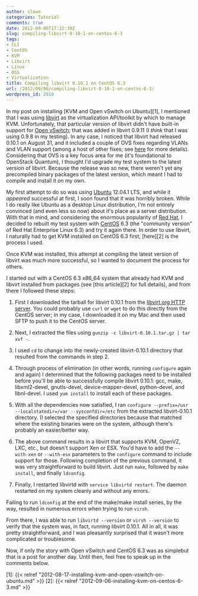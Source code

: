 ```yaml
---
author: slowe
categories: Tutorial
comments: true
date: 2012-09-06T17:22:30Z
slug: compiling-libvirt-0-10-1-on-centos-6-3
tags:
- CLI
- CentOS
- KVM
- Libvirt
- Linux
- OSS
- Virtualization
title: Compiling libvirt 0.10.1 on CentOS 6.3
url: /2012/09/06/compiling-libvirt-0-10-1-on-centos-6-3/
wordpress_id: 2810
---
```


In my post on installing [KVM and Open vSwitch on Ubuntu][1], I mentioned that I was using [libvirt](http://libvirt.org/index.html) as the virtualization API/toolkit by which to manage KVM. Unfortunately, that particular version of libvirt didn't have built-in support for [Open vSwitch](http://openvswitch.org/); that was added in libvirt 0.9.11 (I _think_ that I was using 0.9.8 in my testing). In any case, I noticed that libvirt had released 0.10.1 on August 31, and it included a couple of OVS fixes regarding VLANs and VLAN support (among a host of other fixes; see [here](http://libvirt.org/news.html) for more details). Considering that OVS is a key focus area for me (it's foundational to OpenStack Quantum), I thought I'd upgrade my test system to the latest version of libvirt. Because the release was so new, there weren't yet any precompiled binary packages of the latest version, which meant I had to compile and install it on my own.

My first attempt to do so was using [Ubuntu](http://www.ubuntu.com/) 12.04.1 LTS, and while it _appeared_ successful at first, I soon found that it was horribly broken. While I do really like Ubuntu as a desktop Linux distribution, I'm not entirely convinced (and even less so now) about it's place as a server distribution. With that in mind, and considering the enormous popularity of [Red Hat](http://www.redhat.com/), I decided to rebuilt my test system with [CentOS](http://www.centos.org/) 6.3 (the "community version" of Red Hat Enterprise Linux 6.3) and try it again there. In order to use libvirt, I naturally had to get KVM installed on CentOS 6.3 first; [here][2] is the process I used.

Once KVM was installed, this attempt at compiling the latest version of libvirt was much more successful, so I wanted to document the process for others.

I started out with a CentOS 6.3 x86_64 system that already had KVM and libvirt installed from packages (see [this article][2] for full details), and from there I followed these steps:

1. First I downloaded the tarball for libvirt 0.10.1 from the [libvirt.org HTTP server](http://libvirt.org/sources/). You could probably use `curl` or `wget` to do this directly from the CentOS server; in my case, I downloaded it on my Mac and then used SFTP to push it to the CentOS server.

2. Next, I extracted the files using `gunzip -c libvirt-0.10.1.tar.gz | tar xvf -`.

3. I used `cd` to change into the newly-created libvirt-0.10.1 directory that resulted from the commands in step 2.

4. Through process of elimination (in other words, running `configure` again and again) I determined that the following packages need to be installed before you'll be able to successfully compile libvirt 0.10.1: gcc, make, libxml2-devel, gnutls-devel, device-mapper-devel, python-devel, and libnl-devel. I used `yum install` to install each of these packages.

5. With all the dependencies now satisfied, I ran `configure --prefix=/usr --localstatedir=/var --sysconfdir=/etc` from the extracted libvirt-0.10.1 directory. (I selected the specified directories because that matched where the existing binaries were on the system, although there's probably an easier/better way.

6. The above command results in a libvirt that supports KVM, OpenVZ, LXC, etc., but doesn't support Xen or ESX. You'd have to add the `--with-xen` or `--with-esx` parameters to the `configure` command to include support for those. Following completion of the previous command, it was very straightforward to build libvirt. Just run `make`, followed by `make install`, and finally `ldconfig`.

7. Finally, I restarted libvirtd with `service libvirtd restart`. The daemon restarted on my system cleanly and without any errors.

Failing to run `ldconfig` at the end of the make/make install series, by the way, resulted in numerous errors when trying to run `virsh`.

From there, I was able to run `libvirtd --version` or `virsh --version` to verify that the system was, in fact, running libvirt 0.10.1. All in all, it was pretty straightforward, and I was pleasantly surprised that it wasn't more complicated or troublesome.

Now, if only the story with Open vSwitch and CentOS 6.3 was as simplebut that is a post for another day. Until then, feel free to speak up in the comments below.

[1]: {{< relref "2012-08-17-installing-kvm-and-open-vswitch-on-ubuntu.md" >}}
[2]: {{< relref "2012-09-06-installing-kvm-on-centos-6-3.md" >}}
